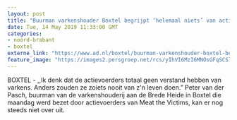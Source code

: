 ```yaml
---
layout: post
title: "Buurman varkenshouder Boxtel begrijpt ‘helemaal niets’ van actie bezetters, ‘mijn paard ging uit paniek door de draad’"
date: Tue, 14 May 2019 11:33:00 GMT
categories: 
- noord-brabant 
- boxtel 
externe_link: "https://www.ad.nl/boxtel/buurman-varkenshouder-boxtel-begrijpt-helemaal-niets-van-actie-bezetters-mijn-paard-ging-uit-paniek-door-de-draad~ac563143/"
feature_image: "https://images2.persgroep.net/rcs/yIhVI6MzI6MNOsGFqSCSl2AvP4w/diocontent/148344291/_fitwidth/400/?appId=21791a8992982cd8da851550a453bd7f&quality=0.7"
---
```


BOXTEL - ,,Ik denk dat de actievoerders totaal geen verstand hebben van varkens. Anders zouden ze zoiets nooit van z'n leven doen.” Peter van der Pasch, buurman van de varkenshouderij aan de Brede Heide in Boxtel die maandag werd bezet door actievoerders van Meat the Victims, kan er nog steeds niet over uit.
